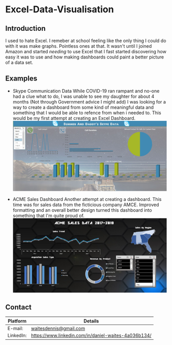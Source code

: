 # Excel-Data-Visualisation

## Introduction
I used to hate Excel. I remeber at school feeling like the only thing I could do with it was make graphs. Pointless ones at that. It wasn't until I joined Amazon and started *needing* to use Excel that I fast started discovering how easy it was to use and how making dashboards could paint a better picture of a data set.

## Examples
* Skype Communication Data
While COVID-19 ran rampant and no-one had a clue what to do, I was unable to see my daughter for about 4 months (Not through Government advice I might add) I was looking for a way to  create a dashboard from some kind of meaningful data and something that I would be able to refence from when i needed to. This would be my first attempt at creating an Excel Dashboard.
![SKYPE DATA](https://github.com/elchubinebrae/Excel-Data-Visualisation/blob/main/Excel%20Data%20Visualisations/Skype_Data_Dashboard/SKYPE%20DASHBOARD%20SCREENSHOT.JPG?raw=true)

* ACME Sales Dashboard
Another attempt at creating a dashboard. This time was for sales data from the ficticious company AMCE. Improved formatting and an overall better design turned this dashboard into something that I'm quite proud of.
![ACME SALES DASHOBOARD](https://github.com/elchubinebrae/Excel-Data-Visualisation/blob/main/Excel%20Data%20Visualisations/Sales%20Data%20Dashboard/ACME_SCREENSHOT.JPG?raw=true)






## Contact
Platform | Details
---------|---------
E-mail: | waitesdennis@gmail.com
LinkedIn: | https://www.linkedin.com/in/daniel-waites-4a036b134/
